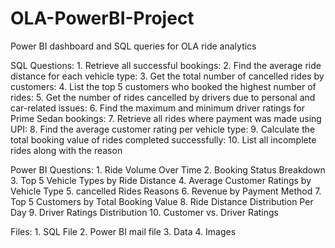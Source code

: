 # OLA-PowerBI-Project

Power BI dashboard and SQL queries for OLA ride analytics

SQL Questions:
     1. Retrieve all successful bookings:
     2. Find the average ride distance for each vehicle type:
     3. Get the total number of cancelled rides by customers:
     4. List the top 5 customers who booked the highest number of rides:
     5. Get the number of rides cancelled by drivers due to personal and car-related issues:
     6. Find the maximum and minimum driver ratings for Prime Sedan bookings:
     7. Retrieve all rides where payment was made using UPI:
     8. Find the average customer rating per vehicle type:
     9. Calculate the total booking value of rides completed successfully:
     10. List all incomplete rides along with the reason

     
 Power BI Questions:
     1. Ride Volume Over Time
     2. Booking Status Breakdown
     3. Top 5 Vehicle Types by Ride Distance
     4. Average Customer Ratings by Vehicle Type
     5. cancelled Rides Reasons
     6. Revenue by Payment Method
     7. Top 5 Customers by Total Booking Value
     8. Ride Distance Distribution Per Day
     9. Driver Ratings Distribution
     10. Customer vs. Driver Ratings

Files:
    1. SQL File
    2. Power BI mail file
    3. Data 
    4. Images
